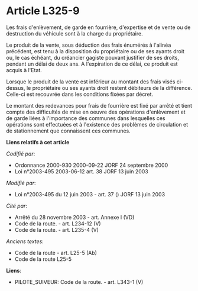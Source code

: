 # Article L325-9

Les frais d'enlèvement, de garde en fourrière, d'expertise et de vente ou de destruction du véhicule sont à la charge du
propriétaire.

Le produit de la vente, sous déduction des frais énumérés à l'alinéa précédent, est tenu à la disposition du propriétaire ou
de ses ayants droit ou, le cas échéant, du créancier gagiste pouvant justifier de ses droits, pendant un délai de deux ans. A
l'expiration de ce délai, ce produit est acquis à l'Etat.

Lorsque le produit de la vente est inférieur au montant des frais visés ci-dessus, le propriétaire ou ses ayants droit
restent débiteurs de la différence. Celle-ci est recouvrée dans les conditions fixées par décret.

Le montant des redevances pour frais de fourrière est fixé par arrêté et tient compte des difficultés de mise en oeuvre des
opérations d'enlèvement et de garde liées à l'importance des communes dans lesquelles ces opérations sont effectuées et à
l'existence des problèmes de circulation et de stationnement que connaissent ces communes.

**Liens relatifs à cet article**

_Codifié par_:

  - Ordonnance 2000-930 2000-09-22 JORF 24 septembre 2000
  - Loi n°2003-495 2003-06-12 art. 38 JORF 13 juin 2003

_Modifié par_:

  - Loi n°2003-495 du 12 juin 2003 - art. 37 () JORF 13 juin 2003

_Cité par_:

  - Arrêté du 28 novembre 2003 - art. Annexe I (VD)
  - Code de la route. - art. L234-12 (V)
  - Code de la route. - art. L235-4 (V)

_Anciens textes_:

  - Code de la route - art. L25-5 (Ab)
  - Code de la route L25-5

**Liens**:

  - PILOTE_SUIVEUR: Code de la route. - art. L343-1 (V)
